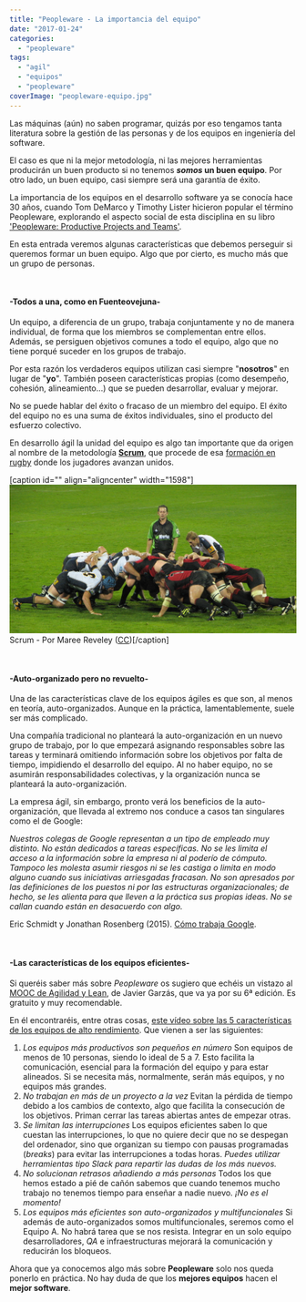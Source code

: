 ```yaml
---
title: "Peopleware - La importancia del equipo"
date: "2017-01-24"
categories: 
  - "peopleware"
tags: 
  - "agil"
  - "equipos"
  - "peopleware"
coverImage: "peopleware-equipo.jpg"
---
```


Las máquinas (aún) no saben programar, quizás por eso tengamos tanta literatura sobre la gestión de las personas y de los equipos en ingeniería del software.

El caso es que ni la mejor metodología, ni las mejores herramientas producirán un buen producto si no tenemos **_somos_ un buen equipo**. Por otro lado, un buen equipo, casi siempre será una garantía de éxito.

La importancia de los equipos en el desarrollo software ya se conocía hace 30 años, cuando Tom DeMarco y Timothy Lister hicieron popular el término Peopleware, explorando el aspecto social de esta disciplina en su libro ['Peopleware: Productive Projects and Teams'](https://books.google.es/books?id=TVQUAAAAQBAJ).

En esta entrada veremos algunas características que debemos perseguir si queremos formar un buen equipo. Algo que por cierto, es mucho más que un grupo de personas.

 

#### \-Todos a una, como en Fuenteovejuna-

Un equipo, a diferencia de un grupo, trabaja conjuntamente y no de manera individual, de forma que los miembros se complementan entre ellos. Además, se persiguen objetivos comunes a todo el equipo, algo que no tiene porqué suceder en los grupos de trabajo.

Por esta razón los verdaderos equipos utilizan casi siempre "**nosotros**" en lugar de "**yo**". También poseen características propias (como desempeño, cohesión, alineamiento...) que se pueden desarrollar, evaluar y mejorar.

No se puede hablar del éxito o fracaso de un miembro del equipo. El éxito del equipo no es una suma de éxitos individuales, sino el producto del esfuerzo colectivo.

En desarrollo ágil la unidad del equipo es algo tan importante que da origen al nombre de la metodología [**Scrum**](https://es.wikipedia.org/wiki/Scrum_(desarrollo_de_software)), que procede de esa [formación en rugby](https://es.wikipedia.org/wiki/Scrum_(rugby)) donde los jugadores avanzan unidos.

\[caption id="" align="aligncenter" width="1598"\][![Scrum](/images/Scrum-1.JPG)](https://commons.wikimedia.org/wiki/File:Scrum-1.JPG) Scrum - Por Maree Reveley ([CC](http://creativecommons.org/licenses/by-sa/2.5))\[/caption\]

 

#### \-Auto-organizado pero no revuelto-

Una de las características clave de los equipos ágiles es que son, al menos en teoría, auto-organizados. Aunque en la práctica, lamentablemente, suele ser más complicado.

Una compañía tradicional no planteará la auto-organización en un nuevo grupo de trabajo, por lo que empezará asignando responsables sobre las tareas y terminará omitiendo información sobre los objetivos por falta de tiempo, impidiendo el desarrollo del equipo. Al no haber equipo, no se asumirán responsabilidades colectivas, y la organización nunca se planteará la auto-organización.

La empresa ágil, sin embargo, pronto verá los beneficios de la auto-organización, que llevada al extremo nos conduce a casos tan singulares como el de Google:

_Nuestros colegas de Google representan a un tipo de empleado muy distinto. No están dedicados a tareas específicas. No se les limita el acceso a la información sobre la empresa ni al poderío de cómputo. Tampoco les molesta asumir riesgos ni se les castiga o limita en modo alguno cuando sus iniciativas arriesgadas fracasan. No son apresados por las definiciones de los puestos ni por las estructuras organizacionales; de hecho, se les alienta para que lleven a la práctica sus propias ideas. No se callan cuando están en desacuerdo con algo._

Eric Schmidt y Jonathan Rosenberg (2015). [Cómo trabaja Google](https://books.google.es/books?id=yrlSBgAAQBAJ).

 

#### \-Las características de los equipos eficientes-

Si queréis saber más sobre _Peopleware_ os sugiero que echéis un vistazo al [MOOC de Agilidad y Lean](http://www.javiergarzas.com/2017/01/6a-edicion-primer-mooc-scrum-agilidad.html), de Javier Garzás, que va ya por su 6ª edición. Es gratuito y muy recomendable.

En él encontraréis, entre otras cosas, [este vídeo sobre las 5 características de los equipos de alto rendimiento](https://www.youtube.com/watch?v=o90o6Oassec). Que vienen a ser las siguientes:

1. _Los equipos más productivos son pequeños en número_ Son equipos de menos de 10 personas, siendo lo ideal de 5 a 7. Esto facilita la comunicación, esencial para la formación del equipo y para estar alineados. Si se necesita más, normalmente, serán más equipos, y no equipos más grandes.
2. _No trabajan en más de un proyecto a la vez_ Evitan la pérdida de tiempo debido a los cambios de contexto, algo que facilita la consecución de los objetivos. Priman cerrar las tareas abiertas antes de empezar otras.
3. _Se limitan las interrupciones_ Los equipos eficientes saben lo que cuestan las interrupciones, lo que no quiere decir que no se despegan del ordenador, sino que organizan su tiempo con pausas programadas (_breaks_) para evitar las interrupciones a todas horas. _Puedes utilizar herramientas tipo Slack para repartir las dudas de los más nuevos._
4. _No solucionan retrasos añadiendo a más personas_ Todos los que hemos estado a pié de cañón sabemos que cuando tenemos mucho trabajo no tenemos tiempo para enseñar a nadie nuevo. _¡No es el momento!_
5. _Los equipos más eficientes son auto-organizados y multifuncionales_ Si además de auto-organizados somos multifuncionales, seremos como el Equipo A. No habrá tarea que se nos resista. Integrar en un solo equipo desarrolladores, _QA_ e infraestructuras mejorará la comunicación y reducirán los bloqueos.

Ahora que ya conocemos algo más sobre **Peopleware** solo nos queda ponerlo en práctica. No hay duda de que los **mejores equipos** hacen el **mejor software**.
